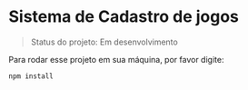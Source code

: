 # Sistema de Cadastro de jogos

> Status do projeto: Em desenvolvimento

Para rodar esse projeto em sua máquina, por favor digite:

```
npm install
```
